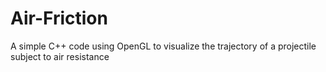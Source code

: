 # Air-Friction
A simple C++ code using OpenGL to visualize the trajectory of a projectile subject to air resistance

